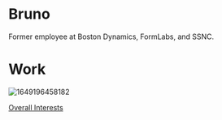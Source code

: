 # Bruno

Former employee at Boston Dynamics, FormLabs, and SSNC.

# Work
![1649196458182](https://github.com/user-attachments/assets/acbf2e3b-6198-4bb1-853d-b904f691845f)

[Overall Interests](/interests.md)
